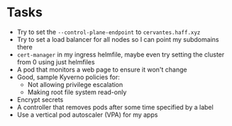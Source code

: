 # Tasks
* Try to set the `--control-plane-endpoint` to `cervantes.haff.xyz`
* Try to set a load balancer for all nodes so I can point my subdomains there
* `cert-manager` in my ingress helmfile, maybe even try setting the cluster from 0 using just helmfiles
* A pod that monitors a web page to ensure it won't change
* Good, sample Kyverno policies for:
  * Not allowing privilege escalation
  * Making root file system read-only
* Encrypt secrets
* A controller that removes pods after some time specified by a label
* Use a vertical pod autoscaler (VPA) for my apps
